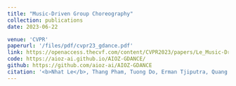 ```yaml
---
title: "Music-Driven Group Choreography"
collection: publications
date: 2023-06-22

venue: 'CVPR'
paperurl: '/files/pdf/cvpr23_gdance.pdf'
link: https://openaccess.thecvf.com/content/CVPR2023/papers/Le_Music-Driven_Group_Choreography_CVPR_2023_paper.pdf
code: https://aioz-ai.github.io/AIOZ-GDANCE/
github: https://github.com/aioz-ai/AIOZ-GDANCE
citation: '<b>Nhat Le</b>, Thang Pham, Tuong Do, Erman Tjiputra, Quang Tran, Anh Nguyen (2023). &quot;Music-Driven Group Choreography.&quot; In <i>CVPR 2023</i>.'
---
```




